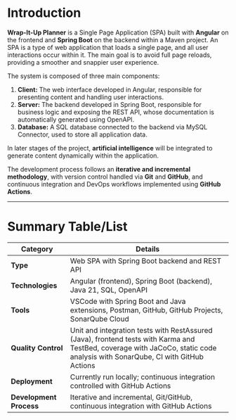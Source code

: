 # Introduction

**Wrap-It-Up Planner** is a Single Page Application (SPA) built with **Angular** on the frontend and **Spring Boot** on the backend within a Maven project. An SPA is a type of web application that loads a single page, and all user interactions occur within it. The main goal is to avoid full page reloads, providing a smoother and snappier user experience.

The system is composed of three main components:

1. **Client:** The web interface developed in Angular, responsible for presenting content and handling user interactions.  
2. **Server:** The backend developed in Spring Boot, responsible for business logic and exposing the REST API, whose documentation is automatically generated using OpenAPI.  
3. **Database:** A SQL database connected to the backend via MySQL Connector, used to store all application data.  

In later stages of the project, **artificial intelligence** will be integrated to generate content dynamically within the application.

The development process follows an **iterative and incremental methodology**, with version control handled via **Git** and **GitHub**, and continuous integration and DevOps workflows implemented using **GitHub Actions**.

---

# Summary Table/List

| Category             | Details                                                                                      |
|---------------------|----------------------------------------------------------------------------------------------|
| **Type**             | Web SPA with Spring Boot backend and REST API                                               |
| **Technologies**     | Angular (frontend), Spring Boot (backend), Java 21, SQL, OpenAPI                             |
| **Tools**            | VSCode with Spring Boot and Java extensions, Postman, GitHub, GitHub Projects, SonarQube Cloud   |
| **Quality Control**  | Unit and integration tests with RestAssured (Java), frontend tests with Karma and TestBed, coverage with JaCoCo, static code analysis with SonarQube, CI with GitHub Actions |
| **Deployment**       | Currently run locally; continuous integration controlled with GitHub Actions               |
| **Development Process** | Iterative and incremental, Git/GitHub, continuous integration with GitHub Actions       |
